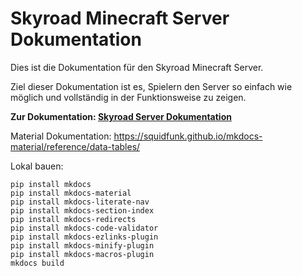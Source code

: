 # Skyroad Minecraft Server Dokumentation

Dies ist die Dokumentation für den Skyroad Minecraft Server.


Ziel dieser Dokumentation ist es, Spielern den Server so einfach wie möglich und vollständig in der Funktionsweise zu zeigen.

**Zur Dokumentation: [Skyroad Server Dokumentation](https://skyroad.me/docs/)**

Material Dokumentation: https://squidfunk.github.io/mkdocs-material/reference/data-tables/

Lokal bauen:

```
pip install mkdocs
pip install mkdocs-material
pip install mkdocs-literate-nav
pip install mkdocs-section-index
pip install mkdocs-redirects
pip install mkdocs-code-validator
pip install mkdocs-ezlinks-plugin
pip install mkdocs-minify-plugin
pip install mkdocs-macros-plugin
mkdocs build
```